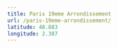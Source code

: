```yaml
---
title: Paris 19eme Arrondissement
url: /paris-19eme-arrondissement/
latitude: 48.883
longitude: 2.387
---
```


